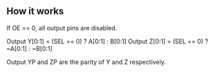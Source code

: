 <!---

This file is used to generate your project datasheet. Please fill in the information below and delete any unused
sections.

You can also include images in this folder and reference them in the markdown. Each image must be less than
512 kb in size, and the combined size of all images must be less than 1 MB.
-->

## How it works

If OE == 0, all output pins are disabled.

Output Y[0:1] = (SEL == 0) ? A[0:1] : B[0:1]
Output Z[0:1] = (SEL == 0) ? ~A[0:1] : ~B[0:1]

Output YP and ZP are the parity of Y and Z respectively.

